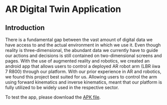 # AR Digital Twin Application


## Introduction

There is a fundamental gap between the vast amount of digital data we have access to and the actual environment in which we use it. Even though reality is three-dimensional, the abundant data we currently have to guide our actions and decisions is still contained on two-dimensional screens and pages. With the use of augmented reality and robotics, we created an android app that allows users to control a deployed AR robot arm (LBR iiwa 7 R800) through our platform. With our prior experience in AR and robotics, we found this project best suited for us. Allowing users to control the arm using forward kinematics and inverse kinematics, meant that our platform is fully utilized to be widely used in the respective sector. 

To test the app, please download the [APK file](TestApp).
